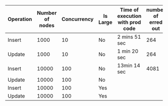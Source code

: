 | Operation | Number of nodes | Concurrency | Is Large | Time of execution with prod code| number of erred out | Time of execution with new code | Number of erred out |
| ------ | ------ | ------ | ------ | ------ | ------ | ------ | ------ | 
Insert | 1000 | 10 | No | 2 mins 51 sec | 264 | 3 mins 13 sec | 264
Update | 1000 | 10 | No | 1 min 20 sec | 264 | 2 min 37 sec | 264
Insert | 10000 | 100 | No | 13min 14 sec| 4081 | | 
Update | 10000 | 100 | No | | | | 
Insert | 10000 | 100 | Yes | | | | 
Update | 10000 | 100 | Yes | | | | 